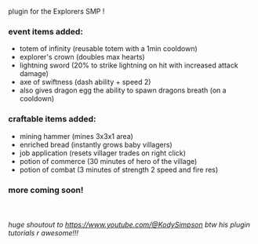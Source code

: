 plugin for the Explorers SMP !

### event items added:

* totem of infinity (reusable totem with a 1min cooldown)
* explorer's crown (doubles max hearts)
* lightning sword (20% to strike lightning on hit with increased attack damage)
* axe of swiftness (dash ability + speed 2)
* also gives dragon egg the ability to spawn dragons breath (on a cooldown)

### craftable items added:
* mining hammer (mines 3x3x1 area)
* enriched bread (instantly grows baby villagers)
* job application (resets villager trades on right click)
* potion of commerce (30 minutes of hero of the village)
* potion of combat (3 minutes of strength 2 speed and fire res)


### more coming soon!

<br>

###### huge shoutout to https://www.youtube.com/@KodySimpson btw his plugin tutorials r awesome!!!

